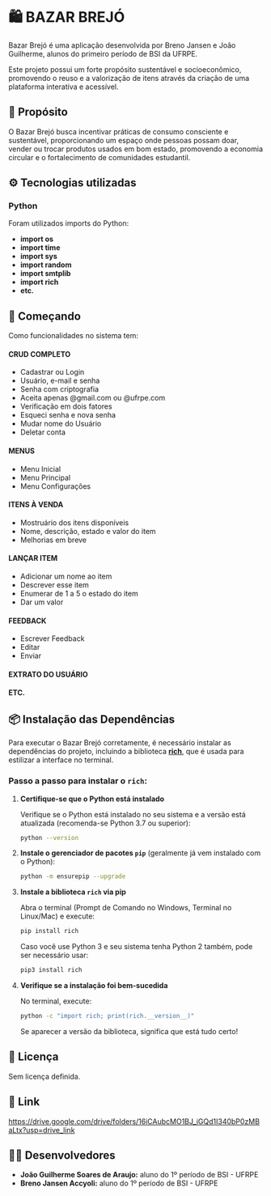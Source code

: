 # 🛍️ BAZAR BREJÓ

Bazar Brejó é uma aplicação desenvolvida por Breno Jansen e João Guilherme, alunos do primeiro período de BSI da UFRPE.

Este projeto possui um forte propósito sustentável e socioeconômico, promovendo o reuso e a valorização de itens através da criação de uma plataforma interativa e acessível.

## 🎯 Propósito  
O Bazar Brejó busca incentivar práticas de consumo consciente e sustentável, proporcionando um espaço onde pessoas possam doar, vender ou trocar produtos usados em bom estado, promovendo a economia circular e o fortalecimento de comunidades estudantil.

## ⚙️ Tecnologias utilizadas  
### **Python**  
Foram utilizados imports do Python:  
- **import os**  
- **import time**  
- **import sys**  
- **import random**  
- **import smtplib**  
- **import rich**  
- **etc.**

## 🚀 Começando  
Como funcionalidades no sistema tem:

#### **CRUD COMPLETO**  
- Cadastrar ou Login  
- Usuário, e-mail e senha  
- Senha com criptografia  
- Aceita apenas @gmail.com ou @ufrpe.com  
- Verificação em dois fatores  
- Esqueci senha e nova senha  
- Mudar nome do Usuário  
- Deletar conta  

#### **MENUS**  
- Menu Inicial  
- Menu Principal  
- Menu Configurações  

#### **ITENS À VENDA**  
- Mostruário dos itens disponíveis  
- Nome, descrição, estado e valor do item  
- Melhorias em breve  

#### **LANÇAR ITEM**  
- Adicionar um nome ao item  
- Descrever esse item  
- Enumerar de 1 a 5 o estado do item  
- Dar um valor  

#### **FEEDBACK**  
- Escrever Feedback  
- Editar  
- Enviar

#### **EXTRATO DO USUÁRIO** ####
#### **ETC.** ####

## 📦 Instalação das Dependências

Para executar o Bazar Brejó corretamente, é necessário instalar as dependências do projeto, incluindo a biblioteca [**rich**](https://pypi.org/project/rich/), que é usada para estilizar a interface no terminal.

### Passo a passo para instalar o `rich`:

1. **Certifique-se que o Python está instalado**

   Verifique se o Python está instalado no seu sistema e a versão está atualizada (recomenda-se Python 3.7 ou superior):

   ```bash
   python --version
   ```

2. **Instale o gerenciador de pacotes `pip`** (geralmente já vem instalado com o Python):

   ```bash
   python -m ensurepip --upgrade
   ```

3. **Instale a biblioteca `rich` via pip**

   Abra o terminal (Prompt de Comando no Windows, Terminal no Linux/Mac) e execute:

   ```bash
   pip install rich
   ```

   Caso você use Python 3 e seu sistema tenha Python 2 também, pode ser necessário usar:

   ```bash
   pip3 install rich
   ```

4. **Verifique se a instalação foi bem-sucedida**

   No terminal, execute:

   ```bash
   python -c "import rich; print(rich.__version__)"
   ```

   Se aparecer a versão da biblioteca, significa que está tudo certo!

## 📄 Licença  
Sem licença definida.

## 📎 **Link**  
https://drive.google.com/drive/folders/16iCAubcMO1BJ_iGQd1I340bP0zMBaLtx?usp=drive_link

## 👨‍💻 Desenvolvedores  
- **João Guilherme Soares de Araujo:** aluno do 1º período de BSI - UFRPE  
- **Breno Jansen Accyoli:** aluno do 1º período de BSI - UFRPE
